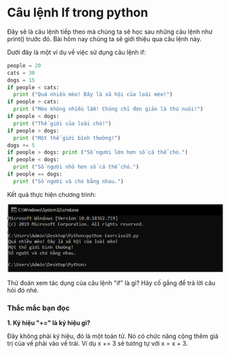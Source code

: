 # Câu lệnh If trong python #

Đây sẽ là câu lệnh tiếp theo mà chúng ta sẽ học sau những câu lệnh như print() trước đó. Bài hôm nay chúng ta sẽ giới thiệu qua câu lệnh này.

Dưới đây là một ví dụ về việc sử dụng câu lệnh if:

```python
people = 20
cats = 30
dogs = 15
if people < cats:
  print ("Quá nhiều mèo! Đây là xã hội của loài mèo!")
if people > cats:
  print ("Mèo không nhiều lắm! Chúng chỉ đơn giản là thú nuôi!")
if people < dogs:
  print ("Thế giới của loài chó!")
if people > dogs:
  print ("Một thế giới bình thường!")
dogs += 5
if people > dogs: print ("Số người lớn hơn số cá thể chó.")
if people < dogs:
  print ("Số người nhỏ hơn số cá thể chó.")
if people == dogs:
  print ("Số người và chó bằng nhau.")
```

Kết quả thực hiện chương trình:

![picture alt](./image/1.PNG)

Thử đoán xem tác dụng của câu lệnh "if" là gì? Hãy cố gắng để trả lời câu hỏi đó nhé.


### Thắc mắc bạn đọc ###

**1. Ký hiệu "+=" là ký hiệu gì?**

  Đây không phải ký hiệu, đó là một toán tử. Nó có chức năng cộng thêm giá trị của vế phải vào vế trái.
  Ví dụ x += 3 sẽ tương tự với x = x + 3.
